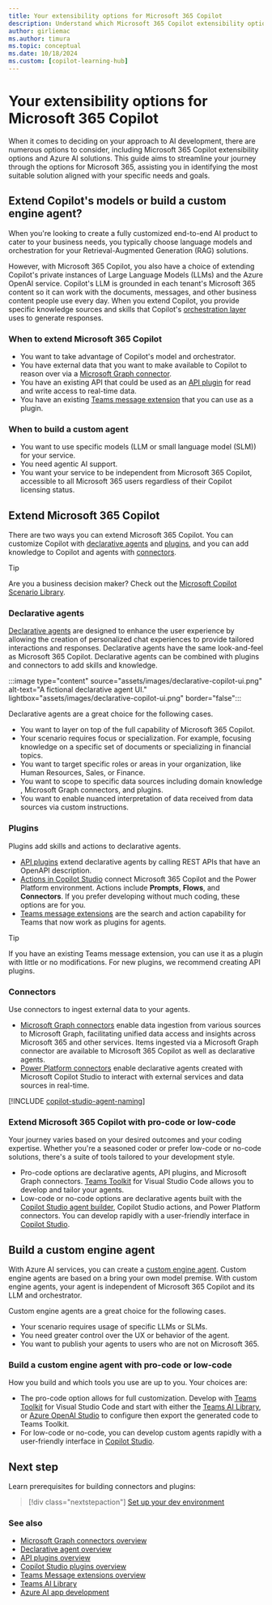 ```yaml
---
title: Your extensibility options for Microsoft 365 Copilot
description: Understand which Microsoft 365 Copilot extensibility option works best for you
author: girliemac
ms.author: timura
ms.topic: conceptual
ms.date: 10/18/2024
ms.custom: [copilot-learning-hub]
---
```


# Your extensibility options for Microsoft 365 Copilot

When it comes to deciding on your approach to AI development, there are numerous options to consider, including Microsoft 365 Copilot extensibility options and Azure AI solutions. This guide aims to streamline your journey through the options for Microsoft 365, assisting you in identifying the most suitable solution aligned with your specific needs and goals.

## Extend Copilot's models or build a custom engine agent?

When you're looking to create a fully customized end-to-end AI product to cater to your business needs, you typically choose language models and orchestration for your Retrieval-Augmented Generation (RAG) solutions.

However, with Microsoft 365 Copilot, you also have a choice of extending Copilot's private instances of Large Language Models (LLMs) and the Azure OpenAI service. Copilot's LLM is grounded in each tenant's Microsoft 365 content so it can work with the documents, messages, and other business content people use every day. When you extend Copilot, you provide specific knowledge sources and skills that Copilot's [orchestration layer](orchestrator.md) uses to generate responses.

### When to extend Microsoft 365 Copilot

- You want to take advantage of Copilot's model and orchestrator.
- You have external data that you want to make available to Copilot to reason over via a [Microsoft Graph connector](overview-graph-connector.md).
- You have an existing API that could be used as an [API plugin](overview-api-plugins.md) for read and write access to real-time data.
- You have an existing [Teams message extension](overview-message-extension-bot.md) that you can use as a plugin.

### When to build a custom agent

- You want to use specific models (LLM or small language model (SLM)) for your service.
- You need agentic AI support.
- You want your service to be independent from Microsoft 365 Copilot, accessible to all Microsoft 365 users regardless of their Copilot licensing status.

## Extend Microsoft 365 Copilot

There are two ways you can extend Microsoft 365 Copilot. You can customize Copilot with [declarative agents](#declarative-agents) and [plugins](#plugins), and you can add knowledge to Copilot and agents with [connectors](#connectors).

> [!TIP]
> Are you a business decision maker? Check out the [Microsoft Copilot Scenario Library](https://adoption.microsoft.com/copilot-scenario-library/).

### Declarative agents

[Declarative agents](overview-declarative-agent.md) are designed to enhance the user experience by allowing the creation of personalized chat experiences to provide tailored interactions and responses. Declarative agents have the same look-and-feel as Microsoft 365 Copilot. Declarative agents can be combined with plugins and connectors to add skills and knowledge.

:::image type="content" source="assets/images/declarative-copilot-ui.png" alt-text="A fictional declarative agent UI." lightbox="assets/images/declarative-copilot-ui.png" border="false":::

Declarative agents are a great choice for the following cases.

- You want to layer on top of the full capability ​of Microsoft 365 Copilot​.
- Your scenario requires ​focus or specialization. For example, focusing knowledge on a specific set of documents or specializing in financial topics.
- You want to target specific roles or areas in your organization, like Human Resources, Sales, or Finance.
- You want to scope to specific data sources including domain knowledge​, Microsoft Graph connectors, and plugins.
- You want to enable nuanced interpretation of data received from data sources via custom instructions.

### Plugins

Plugins add skills and actions to declarative agents.

- [API plugins](overview-api-plugins.md) extend declarative agents by calling REST APIs that have an OpenAPI description.
- [Actions in Copilot Studio](/microsoft-copilot-studio/copilot-plugins-overview?context=/microsoft-365-copilot/extensibility/context) connect Microsoft 365 Copilot and the Power Platform environment. Actions include **Prompts**, **Flows**, and **Connectors**. If you prefer developing without much coding, these options are for you.
- [Teams message extensions](overview-message-extension-bot.md) are the search and action capability for Teams that now work as plugins for agents.

> [!TIP]
> If you have an existing Teams message extension, you can use it as a plugin with little or no modifications. For new plugins, we recommend creating API plugins.

### Connectors

Use connectors to ingest external data to your agents.

- [Microsoft Graph connectors](overview-graph-connector.md) enable data ingestion from various sources to Microsoft Graph, facilitating unified data access and insights across Microsoft 365 and other services. Items ingested via a Microsoft Graph connector are available to Microsoft 365 Copilot as well as declarative agents.
- [Power Platform connectors](/microsoft-copilot-studio/copilot-plugins-overview?context=/microsoft-365-copilot/extensibility/context) enable declarative agents created with Microsoft Copilot Studio to interact with external services and data sources in real-time.

[!INCLUDE [copilot-studio-agent-naming](includes/copilot-studio-agent-naming.md)]

### Extend Microsoft 365 Copilot with pro-code or low-code

Your journey varies based on your desired outcomes and your coding expertise. Whether you're a seasoned coder or prefer low-code or no-code solutions, there's a suite of tools tailored to your development style.

- Pro-code options are declarative agents, API plugins, and Microsoft Graph connectors. [Teams Toolkit](/microsoftteams/platform/toolkit/teams-toolkit-fundamentals) for Visual Studio Code allows you to develop and tailor your agents.
- Low-code or no-code options are declarative agents built with the [Copilot Studio agent builder](copilot-studio-agent-builder.md), Copilot Studio actions, and Power Platform connectors. You can develop rapidly with a user-friendly interface in [Copilot Studio](/microsoft-copilot-studio/fundamentals-what-is-copilot-studio).

## Build a custom engine agent

With Azure AI services, you can create a [custom engine agent](overview-custom-engine-agent.md). Custom engine agents are based on a bring your own model premise. With custom engine agents, your agent is independent of Microsoft 365 Copilot and its LLM and orchestrator.

Custom engine agents are a great choice for the following cases.

- Your scenario requires usage of specific LLMs or SLMs.
- You need greater control over the UX or behavior of the agent.
- You want to publish your agents to users who are not on Microsoft 365.

### Build a custom engine agent with pro-code or low-code

How you build and which tools you use are up to you. Your choices are:

- The pro-code option allows for full customization. Develop with [Teams Toolkit](/microsoftteams/platform/toolkit/teams-toolkit-fundamentals) for Visual Studio Code and start with either the [Teams AI Library](/microsoftteams/platform/bots/how-to/teams-conversational-ai/teams-conversation-ai-overview?context=/microsoft-365-copilot/extensibility/context), or [Azure OpenAI Studio](https://oai.azure.com/) to configure then export the generated code to Teams Toolkit.
- For low-code or no-code, you can develop custom agents rapidly with a user-friendly interface in [Copilot Studio](/microsoft-copilot-studio/fundamentals-what-is-copilot-studio).

## Next step

Learn prerequisites for building connectors and plugins:

> [!div class="nextstepaction"]
> [Set up your dev environment](prerequisites.md)

### See also

- [Microsoft Graph connectors overview](overview-graph-connector.md)
- [Declarative agent overview](overview-declarative-agent.md)
- [API plugins overview](overview-api-plugins.md)
- [Copilot Studio plugins overview](overview-business-applications.md)
- [Teams Message extensions overview](overview-message-extension-bot.md)
- [Teams AI Library](/microsoftteams/platform/bots/how-to/teams%20conversational%20ai/teams-conversation-ai-overview)
- [Azure AI app development](/azure/developer/intro/azure-ai-for-developers)
